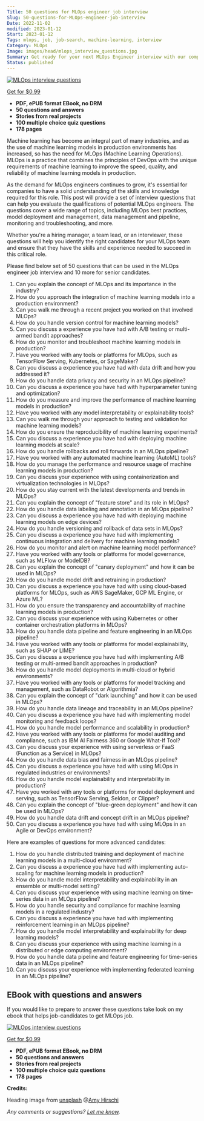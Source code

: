```yaml
---
Title: 50 questions for MLOps engineer job interview
Slug: 50-questions-for-MLOps-engineer-job-interview
Date: 2022-11-02
modified: 2023-01-12
Start: 2023-01-12
Tags: mlops, job, job-search, machine-learning, interview 
Category: MLOps
Image: images/head/mlops_interview_questions.jpg
Summary: Get ready for your next MLOps Engineer interview with our comprehensive list of 50+ questions. Covering topics like deployment, management, data pipeline, monitoring and more.
Status: published
---
```

[![MLOps interview questions](https://safjan.com/images/mlop_interview_book_cover_3D_300px.jpg)](https://gumroad.com/)

[Get for $0.99](https://gumroad.com/)

-   **PDF, ePUB format EBook, no DRM**
-   **50 questions and answers**
-   **Stories from real projects**
-   **100 multiple choice quiz questions**
-   **178 pages**

Machine learning has become an integral part of many industries, and as the use of machine learning models in production environments has increased, so has the need for MLOps (Machine Learning Operations). MLOps is a practice that combines the principles of DevOps with the unique requirements of machine learning to improve the speed, quality, and reliability of machine learning models in production.

As the demand for MLOps engineers continues to grow, it's essential for companies to have a solid understanding of the skills and knowledge required for this role. This post will provide a set of interview questions that can help you evaluate the qualifications of potential MLOps engineers. The questions cover a wide range of topics, including MLOps best practices, model deployment and management, data management and pipeline, monitoring and troubleshooting, and more.

Whether you're a hiring manager, a team lead, or an interviewer, these questions will help you identify the right candidates for your MLOps team and ensure that they have the skills and experience needed to succeed in this critical role.

Please find below set of 50 questions that can be used in the MLOps engineer job interview and 10 more for senior candidates.

 1. Can you explain the concept of MLOps and its importance in the industry?
 2. How do you approach the integration of machine learning models into a production environment?
 3. Can you walk me through a recent project you worked on that involved MLOps?
 4. How do you handle version control for machine learning models?
 5. Can you discuss a experience you have had with A/B testing or multi-armed bandit approaches?
 6. How do you monitor and troubleshoot machine learning models in production?
 7. Have you worked with any tools or platforms for MLOps, such as TensorFlow Serving, Kubernetes, or SageMaker?
 8. Can you discuss a experience you have had with data drift and how you addressed it?
 9. How do you handle data privacy and security in an MLOps pipeline?
 10. Can you discuss a experience you have had with hyperparameter tuning and optimization?
 11. How do you measure and improve the performance of machine learning models in production?
 12. Have you worked with any model interpretability or explainability tools?
 13. Can you walk me through your approach to testing and validation for machine learning models?
 14. How do you ensure the reproducibility of machine learning experiments?
 15. Can you discuss a experience you have had with deploying machine learning models at scale?
 16. How do you handle rollbacks and roll forwards in an MLOps pipeline?
 17. Have you worked with any automated machine learning (AutoML) tools?
 18. How do you manage the performance and resource usage of machine learning models in production?
 19. Can you discuss your experience with using containerization and virtualization technologies in MLOps?
 20. How do you stay current with the latest developments and trends in MLOps?
 21. Can you explain the concept of "feature store" and its role in MLOps?
 22. How do you handle data labeling and annotation in an MLOps pipeline?
 23. Can you discuss a experience you have had with deploying machine learning models on edge devices?
 24. How do you handle versioning and rollback of data sets in MLOps?
 25. Can you discuss a experience you have had with implementing continuous integration and delivery for machine learning models?
 26. How do you monitor and alert on machine learning model performance?
 27. Have you worked with any tools or platforms for model governance, such as MLFlow or ModelDB?
 28. Can you explain the concept of "canary deployment" and how it can be used in MLOps?
 29. How do you handle model drift and retraining in production?
 30. Can you discuss a experience you have had with using cloud-based platforms for MLOps, such as AWS SageMaker, GCP ML Engine, or Azure ML?
 31. How do you ensure the transparency and accountability of machine learning models in production?
 32. Can you discuss your experience with using Kubernetes or other container orchestration platforms in MLOps?
 33. How do you handle data pipeline and feature engineering in an MLOps pipeline?
 34. Have you worked with any tools or platforms for model explainability, such as SHAP or LIME?
 35. Can you discuss a experience you have had with implementing A/B testing or multi-armed bandit approaches in production?
 36. How do you handle model deployments in multi-cloud or hybrid environments?
 37. Have you worked with any tools or platforms for model tracking and management, such as DataRobot or Algorithmia?
 38. Can you explain the concept of "dark launching" and how it can be used in MLOps?
 39. How do you handle data lineage and traceability in an MLOps pipeline?
 40. Can you discuss a experience you have had with implementing model monitoring and feedback loops?
 41. How do you handle model performance and scalability in production?
 42. Have you worked with any tools or platforms for model auditing and compliance, such as IBM AI Fairness 360 or Google What-If Tool?
 43. Can you discuss your experience with using serverless or FaaS (Function as a Service) in MLOps?
 44. How do you handle data bias and fairness in an MLOps pipeline?
 45. Can you discuss a experience you have had with using MLOps in regulated industries or environments?
 46. How do you handle model explainability and interpretability in production?
 47. Have you worked with any tools or platforms for model deployment and serving, such as TensorFlow Serving, Seldon, or Clipper?
 48. Can you explain the concept of "blue-green deployment" and how it can be used in MLOps?
 49. How do you handle data drift and concept drift in an MLOps pipeline?
 50. Can you discuss a experience you have had with using MLOps in an Agile or DevOps environment?

Here are examples of questions for more advanced candidates:

1.  How do you handle distributed training and deployment of machine learning models in a multi-cloud environment?
2.  Can you discuss a experience you have had with implementing auto-scaling for machine learning models in production?
3.  How do you handle model interpretability and explainability in an ensemble or multi-model setting?
4.  Can you discuss your experience with using machine learning on time-series data in an MLOps pipeline?
5.  How do you handle security and compliance for machine learning models in a regulated industry?
6.  Can you discuss a experience you have had with implementing reinforcement learning in an MLOps pipeline?
7.  How do you handle model interpretability and explainability for deep learning models?
8.  Can you discuss your experience with using machine learning in a distributed or edge computing environment?
9.  How do you handle data pipeline and feature engineering for time-series data in an MLOps pipeline?
10.  Can you discuss your experience with implementing federated learning in an MLOps pipeline?

## EBook with questions and answers
If you would like to prepare to answer these questions take look on my ebook that helps job-candidates to get MLOps job.

[![MLOps interview questions](https://safjan.com/images/mlop_interview_book_cover_3D_300px.jpg)](https://gumroad.com/)

[Get for $0.99](https://gumroad.com/)

-   **PDF, ePUB format EBook, no DRM**
-   **50 questions and answers**
-   **Stories from real projects**
-   **100 multiple choice quiz questions**
-   **178 pages**

**Credits:**

Heading image from [unsplash](https://unsplash.com/photos/JaoVGh5aJ3E) @[Amy Hirschi](https://unsplash.com/@amyhirschi)


*Any comments or suggestions? [Let me know](mailto:ksafjan@gmail.com?subject=Blog+post).*